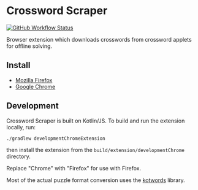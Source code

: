 # Crossword Scraper
[![GitHub Workflow Status](https://img.shields.io/github/actions/workflow/status/jpd236/CrosswordScraper/gradle-build.yaml?branch=master)](https://github.com/jpd236/CrosswordScraper/actions/workflows/gradle-build.yaml)

Browser extension which downloads crosswords from crossword applets for offline solving.

## Install
- [Mozilla Firefox](https://addons.mozilla.org/en-US/firefox/addon/crossword-scraper/)
- [Google Chrome](https://chrome.google.com/webstore/detail/crossword-scraper/lmneijnoafbpnfdjabialjehgohpmcpo)

## Development
Crossword Scraper is built on Kotlin/JS. To build and run the extension locally, run:

`./gradlew developmentChromeExtension`

then install the extension from the `build/extension/developmentChrome` directory.

Replace "Chrome" with "Firefox" for use with Firefox.

Most of the actual puzzle format conversion uses the [kotwords](https://github.com/jpd236/kotwords) library.

